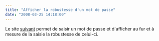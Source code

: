 ```yaml
---
title: "Afficher la robustesse d'un mot de passe"
date: "2008-03-25 14:18:00"
---
```

Le site [suivant](http://www.passwordmeter.com/) permet de saisir un mot de passe et d'afficher au fur et à mesure de la saisie la robustesse de celui-ci.
